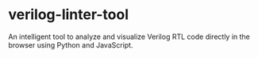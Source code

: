 # verilog-linter-tool
An intelligent tool to analyze and visualize Verilog RTL code directly in the browser using Python and JavaScript.
